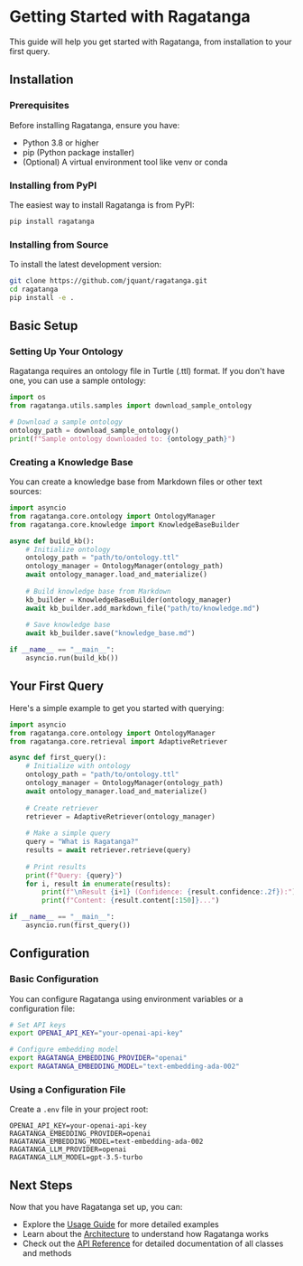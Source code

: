 # Getting Started with Ragatanga

This guide will help you get started with Ragatanga, from installation to your first query.

## Installation

### Prerequisites

Before installing Ragatanga, ensure you have:

- Python 3.8 or higher
- pip (Python package installer)
- (Optional) A virtual environment tool like venv or conda

### Installing from PyPI

The easiest way to install Ragatanga is from PyPI:

```bash
pip install ragatanga
```

### Installing from Source

To install the latest development version:

```bash
git clone https://github.com/jquant/ragatanga.git
cd ragatanga
pip install -e .
```

## Basic Setup

### Setting Up Your Ontology

Ragatanga requires an ontology file in Turtle (.ttl) format. If you don't have one, you can use a sample ontology:

```python
import os
from ragatanga.utils.samples import download_sample_ontology

# Download a sample ontology
ontology_path = download_sample_ontology()
print(f"Sample ontology downloaded to: {ontology_path}")
```

### Creating a Knowledge Base

You can create a knowledge base from Markdown files or other text sources:

```python
import asyncio
from ragatanga.core.ontology import OntologyManager
from ragatanga.core.knowledge import KnowledgeBaseBuilder

async def build_kb():
    # Initialize ontology
    ontology_path = "path/to/ontology.ttl"
    ontology_manager = OntologyManager(ontology_path)
    await ontology_manager.load_and_materialize()
    
    # Build knowledge base from Markdown
    kb_builder = KnowledgeBaseBuilder(ontology_manager)
    await kb_builder.add_markdown_file("path/to/knowledge.md")
    
    # Save knowledge base
    await kb_builder.save("knowledge_base.md")

if __name__ == "__main__":
    asyncio.run(build_kb())
```

## Your First Query

Here's a simple example to get you started with querying:

```python
import asyncio
from ragatanga.core.ontology import OntologyManager
from ragatanga.core.retrieval import AdaptiveRetriever

async def first_query():
    # Initialize with ontology
    ontology_path = "path/to/ontology.ttl"
    ontology_manager = OntologyManager(ontology_path)
    await ontology_manager.load_and_materialize()
    
    # Create retriever
    retriever = AdaptiveRetriever(ontology_manager)
    
    # Make a simple query
    query = "What is Ragatanga?"
    results = await retriever.retrieve(query)
    
    # Print results
    print(f"Query: {query}")
    for i, result in enumerate(results):
        print(f"\nResult {i+1} (Confidence: {result.confidence:.2f}):")
        print(f"Content: {result.content[:150]}...")

if __name__ == "__main__":
    asyncio.run(first_query())
```

## Configuration

### Basic Configuration

You can configure Ragatanga using environment variables or a configuration file:

```bash
# Set API keys
export OPENAI_API_KEY="your-openai-api-key"

# Configure embedding model
export RAGATANGA_EMBEDDING_PROVIDER="openai"
export RAGATANGA_EMBEDDING_MODEL="text-embedding-ada-002"
```

### Using a Configuration File

Create a `.env` file in your project root:

```
OPENAI_API_KEY=your-openai-api-key
RAGATANGA_EMBEDDING_PROVIDER=openai
RAGATANGA_EMBEDDING_MODEL=text-embedding-ada-002
RAGATANGA_LLM_PROVIDER=openai
RAGATANGA_LLM_MODEL=gpt-3.5-turbo
```

## Next Steps

Now that you have Ragatanga set up, you can:

- Explore the [Usage Guide](usage.md) for more detailed examples
- Learn about the [Architecture](architecture.md) to understand how Ragatanga works
- Check out the [API Reference](api-reference.md) for detailed documentation of all classes and methods 